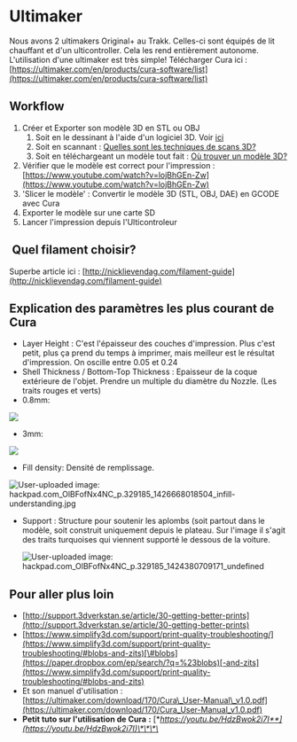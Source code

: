 # Ultimaker



​​​​Nous avons  2 ultimakers Original+ au Trakk. Celles-ci sont équipés de lit chauffant et d'un ulticontroller. Cela les rend entièrement autonome. L'utilisation d'une ultimaker est très simple!​​ ​​Télécharger Cura ici : [https://ultimaker.com/en/products/cura-software/list](https://ultimaker.com/en/products/cura-software/list)​​ ​​

## **Workflow**

1. ​​Créer et Exporter son modèle 3D en STL ou OBJ
   1. ​​Soit en le dessinant à l'aide d'un logiciel 3D. Voir  [​ici](quel-logiciel-utiliser-pour-dessiner-en-3d.md)​
   2. ​​Soit en scannant : [Quelles sont les techniques de scans 3D?](quelles-sont-les-techniques-de-scans-3d.md)
   3. ​​Soit en téléchargeant un modèle tout fait :  [​​Où trouver un modèle 3D?](ou-trouver-un-modele-3d.md)
2. ​​Vérifier que le modèle est correct pour l'impression :​​[https://www.youtube.com/watch?v=lojBhGEn-Zw](https://www.youtube.com/watch?v=lojBhGEn-Zw)  
3. ​​'Slicer le modèle' : Convertir le modèle 3D \(STL, OBJ, DAE\) en GCODE avec Cura
4. ​​Exporter le modèle sur une carte SD
5. ​​Lancer l'impression depuis l'Ulticontroleur

## ​​ ​**Quel filament choisir?**​​

Superbe article ici : [http://nicklievendag.com/filament-guide](http://nicklievendag.com/filament-guide)​​ ​​

## **Explication des paramètres les plus courant de Cura**

* ​​Layer Height : C'est l'épaisseur des couches d'impression. Plus c'est petit, plus ça prend du temps à imprimer, mais meilleur est le résultat d'impression. On oscille entre 0.05 et 0.24
* ​​Shell Thickness / Bottom-Top Thickness : Epaisseur de la coque extérieure de l'objet. Prendre un multiple du diamètre du Nozzle. \(Les traits rouges et verts\)
* ​​0.8mm:

![](https://paper.dropbox.com/ep/redirect/image?url=https%3A%2F%2Fhackpad-attachments.imgix.net%2Fhackpad.com_OlBFofNx4NC_p.329185_1424380788866_undefined%3Ffit%3Dmax%26w%3D882&hmac=31%2BnRcjYhP2Q%2FENKw%2FY4rPs82IdfWuy1P7t2jxXYtfM%3D&width=1490)

* ​​3mm:

![](https://paper.dropbox.com/ep/redirect/image?url=https%3A%2F%2Fhackpad-attachments.imgix.net%2Fhackpad.com_OlBFofNx4NC_p.329185_1424380878857_undefined%3Ffit%3Dmax%26w%3D882&hmac=hZ8bjaOAM0qgq%2FZ5JYexA5O4qwI2UHGZfKZ69g%2FK98E%3D&width=1490)

* ​​Fill density: Densité de remplissage. 

![User-uploaded image: hackpad.com\_OlBFofNx4NC\_p.329185\_1426668018504\_infill-understanding.jpg](https://paper.dropbox.com/ep/redirect/image?url=https%3A%2F%2Fhackpad-attachments.imgix.net%2Fhackpad.com_OlBFofNx4NC_p.329185_1426668018504_infill-understanding.jpg%3Ffit%3Dmax%26w%3D882&hmac=G7jMhiZ5vs%2FqMiwV6fqKZzXMb04NfU0ijS4Py1BfV7g%3D)

* ​​Support : Structure pour soutenir les aplombs \(soit partout dans le modèle, soit construit uniquement depuis le plateau. Sur l'image il s'agit des traits turquoises qui viennent supporté le dessous de la voiture.

  ![User-uploaded image: hackpad.com\_OlBFofNx4NC\_p.329185\_1424380709171\_undefined](https://paper.dropbox.com/ep/redirect/image?url=https%3A%2F%2Fhackpad-attachments.imgix.net%2Fhackpad.com_OlBFofNx4NC_p.329185_1424380709171_undefined%3Ffit%3Dmax%26w%3D882&hmac=w%2B%2Bo22YNA8Hhnx61oZjsI8OECZifS0hsqJTJJLQ06WA%3D&width=1490)  ​​ ​​ ​​

##   ​​​​Pour aller plus loin

*  ​​[http://support.3dverkstan.se/article/30-getting-better-prints](http://support.3dverkstan.se/article/30-getting-better-prints)​​
* [https://www.simplify3d.com/support/print-quality-troubleshooting/](https://www.simplify3d.com/support/print-quality-troubleshooting/#blobs-and-zits)[\#blobs](https://paper.dropbox.com/ep/search/?q=%23blobs)[-and-zits](https://www.simplify3d.com/support/print-quality-troubleshooting/#blobs-and-zits)​​ ​​ ​​   
* Et son manuel d'utilisation : ​​[https://ultimaker.com/download/170/Cura\_User-Manual\_v1.0.pdf](https://ultimaker.com/download/170/Cura_User-Manual_v1.0.pdf)​​ ​​
* **Petit tuto sur l'utilisation de Cura**  **:**  [**https://youtu.be/HdzBwok2i7I**](https://youtu.be/HdzBwok2i7I)\*\*\*\*

 




